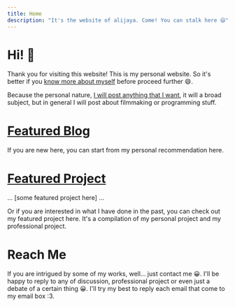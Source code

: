 ```yaml
---
title: Home
description: "It's the website of alijaya. Come! You can stalk here 😄"
---
```

# Hi! 👋

Thank you for visiting this website! This is my personal website. So it's better if you [know more about myself](/about) before proceed further 😄.

Because the personal nature, [I will post anything that I want](/blog), it will a broad subject, but in general I will post about filmmaking or programming stuff.

# [Featured Blog](/blog/tag/Featured)

<DisplayBlog :data="context.featuredBlog" />

If you are new here, you can start from my personal recommendation here.

# [Featured Project](/project)
... [some featured project here] ...

Or if you are interested in what I have done in the past, you can check out my featured project here. It's a compilation of my personal project and my professional project.

# Reach Me

If you are intrigued by some of my works, well... just contact me 😀. I'll be happy to reply to any of discussion, professional project or even just a debate of a certain thing 😀. I'll try my best to reply each email that come to my email box :3.

<ContactMeButton />